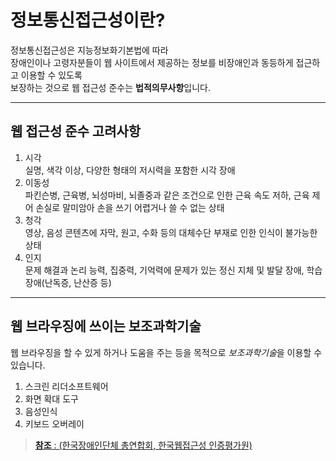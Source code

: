 # 정보통신접근성이란?

정보통신접근성은 지능정보화기본법에 따라 <br />
장애인이나 고령자분들이 웹 사이트에서 제공하는 정보를 비장애인과 동등하게 접근하고 이용할 수 있도록 <br /> 보장하는 것으로 웹 접근성 준수는 **법적의무사항**입니다. 

---

## 웹 접근성 준수 고려사항
1. 시각 <br />
실명, 색각 이상, 다양한 형태의 저시력을 포함한 시각 장애
1. 이동성 <br />
파킨슨병, 근육병, 뇌성마비, 뇌졸중과 같은 조건으로 인한 근육 속도 저하, 근육 제어 손실로 말미암아 손을 쓰기 어렵거나 쓸 수 없는 상태
1. 청각 <br />
영상, 음성 콘텐츠에 자막, 원고, 수화 등의 대체수단 부재로 인한 인식이 불가능한 상태
1. 인지 <br />
문제 해결과 논리 능력, 집중력, 기억력에 문제가 있는 정신 지체 및 발달 장애, 학습 장애(난독증, 난산증 등)

---

## 웹 브라우징에 쓰이는 보조과학기술
웹 브라우징을 할 수 있게 하거나 도움을 주는 등을 목적으로 *보조과학기술*을 이용할 수 있습니다.

1. 스크린 리더소프트웨어
1. 화면 확대 도구
1. 음성인식
1. 키보드 오버레이

> [**참조** : (한국장애인단체 총연합회, 한국웹접근성 인증평가원)](http://www.wa.or.kr/m1/sub1.asp)